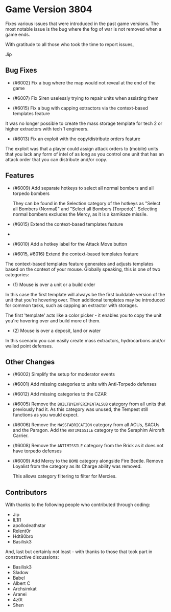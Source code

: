 # Game Version 3804

Fixes various issues that were introduced in the past game versions. The most notable issue is the bug where the fog of war is not removed when a game ends.

With gratitude to all those who took the time to report issues,

Jip

## Bug Fixes

- (#6002) Fix a bug where the map would not reveal at the end of the game

- (#6007) Fix Siren uselessly trying to repair units when assisting them

- (#6015) Fix a bug with capping extractors via the context-based templates feature

It was no longer possible to create the mass storage template for tech 2 or higher extractors with tech 1 engineers.

- (#6013) Fix an exploit with the copy/distribute orders feature

The exploit was that a player could assign attack orders to (mobile) units that you lack any form of intel of as long as you control one unit that has an attack order that you can distribute and/or copy.

## Features

- (#6009) Add separate hotkeys to select all normal bombers and all torpedo bombers

  They can be found in the Selection category of the hotkeys as "Select all Bombers (Normal)" and "Select all Bombers (Torpedo)".
  Selecting normal bombers excludes the Mercy, as it is a kamikaze missile.

- (#6015) Extend the context-based templates feature
-
- (#6010) Add a hotkey label for the Attack Move button

- (#6015, #6016) Extend the context-based templates feature

The context-based templates feature generates and adjusts templates based on the context of your mouse. Globally speaking, this is one of two categories:

- (1) Mouse is over a unit or a build order

In this case the first template will always be the first buildable version of the unit that you're hovering over. Then additional templates may be introduced for common tasks, such as capping an extractor with storages.

The first 'template' acts like a color picker - it enables you to copy the unit you're hovering over and build more of them.

- (2) Mouse is over a deposit, land or water

In this scenario you can easily create mass extractors, hydrocarbons and/or walled point defenses.

## Other Changes

- (#6002) Simplify the setup for moderator events

- (#6001) Add missing categories to units with Anti-Torpedo defenses

- (#6012) Add missing categories to the CZAR

- (#6005) Remove the `BUILTBYEXPERIMENTALSUB` category from all units that previously had it. As this category was unused, the Tempest still functions as you would expect.

- (#6006) Remove the `MASSFABRICATION` category from all ACUs, SACUs and the Paragon. Add the `ANTIMISSILE` category to the Seraphim Aircraft Carrier.

- (#6008) Remove the `ANTIMISSILE` category from the Brick as it does not have torpedo defenses

- (#6009) Add Mercy to the `BOMB` category alongside Fire Beetle. Remove Loyalist from the category as its Charge ability was removed.

  This allows category filtering to filter for Mercies.

## Contributors

With thanks to the following people who contributed through coding:

- Jip
- lL1l1
- apollodeathstar
- Relent0r
- Hdt80bro
- Basilisk3

And, last but certainly not least - with thanks to those that took part in constructive discussions:

- Basilisk3
- Sladow
- Babel
- Albert C
- Archsimkat
- Aranei
- 4z0t
- Shen
